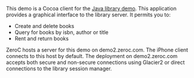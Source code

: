 This demo is a Cocoa client for the
[Java library demo](../../../../java/Database/library). This
application provides a graphical interface to the library server. It
permits you to:

- Create and delete books
- Query for books by isbn, author or title
- Rent and return books

ZeroC hosts a server for this demo on demo2.zeroc.com. The iPhone
client connects to this host by default. The deployment on
demo2.zeroc.com accepts both secure and non-secure connections using
Glacier2 or direct connections to the library session manager.
